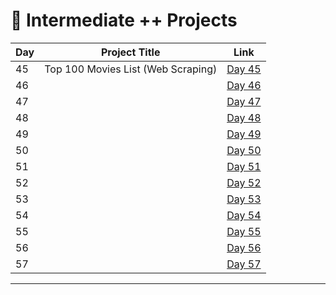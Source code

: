 # 📅 Intermediate ++ Projects

| Day | Project Title                       | Link                      |
|-----|-------------------------------------|---------------------------|
| 45  | Top 100 Movies List (Web Scraping)  | [Day 45](d45/README.md)   |
| 46  |                                     | [Day 46](d46/README.md)   |
| 47  |                                     | [Day 47](d47/README.md)   |
| 48  |                                     | [Day 48](d48/README.md)   |
| 49  |                                     | [Day 49](d49/README.md)   |
| 50  |                                     | [Day 50](d50/README.md)   |
| 51  |                                     | [Day 51](d51/README.md)   |
| 52  |                                     | [Day 52](d52/README.md)   |
| 53  |                                     | [Day 53](d53/README.md)   |
| 54  |                                     | [Day 54](d54/README.md)   |
| 55  |                                     | [Day 55](d55/README.md)   |
| 56  |                                     | [Day 56](d56/README.md)   |
| 57  |                                     | [Day 57](d57/README.md)   |



    


---